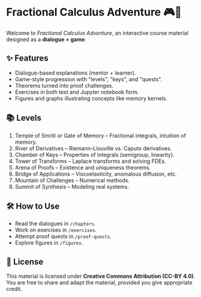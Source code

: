 # Fractional Calculus Adventure 🎮📘

Welcome to *Fractional Calculus Adventure*, an interactive course material designed as a **dialogue + game**.

## ✨ Features
- Dialogue-based explanations (mentor + learner).
- Game-style progression with "levels", "keys", and "quests".
- Theorems turned into proof challenges.
- Exercises in both text and Jupyter notebook form.
- Figures and graphs illustrating concepts like memory kernels.

## 📚 Levels
1. Temple of Smriti or Gate of Memory – Fractional integrals, intuition of memory.
2. River of Derivatives – Riemann–Liouville vs. Caputo derivatives.
3. Chamber of Keys – Properties of integrals (semigroup, linearity).
4. Tower of Transforms – Laplace transforms and solving FDEs.
5. Arena of Proofs – Existence and uniqueness theorems.
6. Bridge of Applications – Viscoelasticity, anomalous diffusion, etc.
7. Mountain of Challenges – Numerical methods.
8. Summit of Synthesis – Modeling real systems.

## 🛠 How to Use
- Read the dialogues in `/chapters`.
- Work on exercises in `/exercises`.
- Attempt proof quests in `/proof-quests`.
- Explore figures in `/figures`.

## 🔖 License
This material is licensed under **Creative Commons Attribution (CC-BY 4.0)**.
You are free to share and adapt the material, provided you give appropriate credit.
